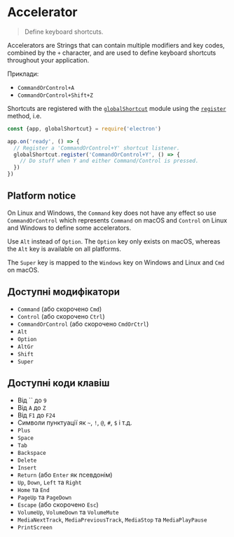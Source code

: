 # Accelerator

> Define keyboard shortcuts.

Accelerators are Strings that can contain multiple modifiers and key codes, combined by the `+` character, and are used to define keyboard shortcuts throughout your application.

Приклади:

* `CommandOrControl+A`
* `CommandOrControl+Shift+Z`

Shortcuts are registered with the [`globalShortcut`](global-shortcut.md) module using the [`register`](global-shortcut.md#globalshortcutregisteraccelerator-callback) method, i.e.

```javascript
const {app, globalShortcut} = require('electron')

app.on('ready', () => {
  // Register a 'CommandOrControl+Y' shortcut listener.
  globalShortcut.register('CommandOrControl+Y', () => {
    // Do stuff when Y and either Command/Control is pressed.
  })
})
```

## Platform notice

On Linux and Windows, the `Command` key does not have any effect so use `CommandOrControl` which represents `Command` on macOS and `Control` on Linux and Windows to define some accelerators.

Use `Alt` instead of `Option`. The `Option` key only exists on macOS, whereas the `Alt` key is available on all platforms.

The `Super` key is mapped to the `Windows` key on Windows and Linux and `Cmd` on macOS.

## Доступні модифікатори

* `Command` (або скорочено `Cmd`)
* `Control` (або скорочено `Ctrl`)
* `CommandOrControl` (або скорочено `CmdOrCtrl`)
* `Alt`
* `Option`
* `AltGr`
* `Shift`
* `Super`

## Доступні коди клавіш

* Від `` до `9`
* Від `A` до `Z`
* Від `F1` до `F24`
* Символи пунктуації як `~`, `!`, `@`, `#`, `$` і т.д.
* `Plus`
* `Space`
* `Tab`
* `Backspace`
* `Delete`
* `Insert`
* `Return` (або `Enter` як псевдонім)
* `Up`, `Down`, `Left` та `Right`
* `Home` та `End`
* `PageUp` та `PageDown`
* `Escape` (або скорочено `Esc`)
* `VolumeUp`, `VolumeDown` та `VolumeMute`
* `MediaNextTrack`, `MediaPreviousTrack`, `MediaStop` та `MediaPlayPause`
* `PrintScreen`
